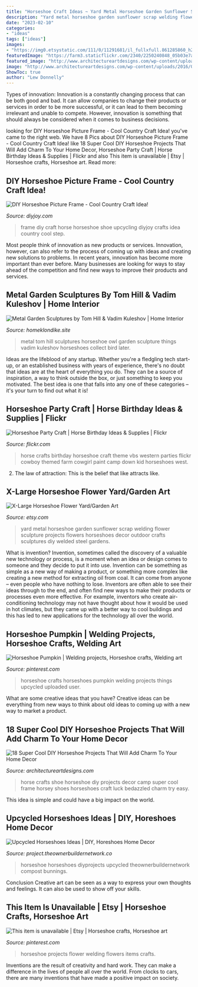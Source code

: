 ```yaml
---
title: "Horseshoe Craft Ideas ~ Yard Metal Horseshoe Garden Sunflower Scrap Welding Flower Sculpture Projects Flowers Horseshoes Decor Outdoor Crafts Sculptures Diy Welded Steel Gardens"
description: "Yard metal horseshoe garden sunflower scrap welding flower sculpture projects flowers horseshoes decor outdoor crafts sculptures diy welded steel gardens"
date: "2023-02-10"
categories:
- "ideas"
tags: ["ideas"]
images:
- "https://img0.etsystatic.com/111/0/11291681/il_fullxfull.861285860_h2yb.jpg"
featuredImage: "https://farm3.staticflickr.com/2340/2250240848_05b03e7a2b_z.jpg"
featured_image: "http://www.architectureartdesigns.com/wp-content/uploads/2016/08/15-12.jpg"
image: "http://www.architectureartdesigns.com/wp-content/uploads/2016/08/15-12.jpg"
ShowToc: true
author: "Lew Donnelly"
---
```



Types of innovation:
Innovation is a constantly changing process that can be both good and bad. It can allow companies to change their products or services in order to be more successful, or it can lead to them becoming irrelevant and unable to compete. However, innovation is something that should always be considered when it comes to business decisions.

	

		
looking for DIY Horseshoe Picture Frame - Cool Country Craft Idea! you've came to the right web. We have 8 Pics about DIY Horseshoe Picture Frame - Cool Country Craft Idea! like 18 Super Cool DIY Horseshoe Projects That Will Add Charm To Your Home Decor, Horseshoe Party Craft | Horse Birthday Ideas &amp; Supplies | Flickr and also This item is unavailable | Etsy | Horseshoe crafts, Horseshoe art. Read more:
		
    
## DIY Horseshoe Picture Frame - Cool Country Craft Idea!

<img loading=lazy src="https://diyjoy.com/wp-content/uploads/2015/06/DIY-Horse-Shoe-Picture-Frame-3.jpg" onerror="this.onerror=null;this.src='https://tse4.mm.bing.net/th?id=OIP.AABjMrlLfRe9ELGaugloLwHaFG&amp;pid=15.1';" alt="DIY Horseshoe Picture Frame - Cool Country Craft Idea!">

_Source: diyjoy.com_

>frame diy craft horse horseshoe shoe upcycling diyjoy crafts idea country cool step. 

	

Most people think of innovation as new products or services. Innovation, however, can also refer to the process of coming up with ideas and creating new solutions to problems. In recent years, innovation has become more important than ever before. Many businesses are looking for ways to stay ahead of the competition and find new ways to improve their products and services.

    
## Metal Garden Sculptures By Tom Hill &amp; Vadim Kuleshov | Home Interior

<img loading=lazy src="http://homeklondike.site/wp-content/uploads/2017/02/23-bird-owl-forgen-metal-garden-sculptures-art-from-horseshoes-by-Tom-Hill-England.jpg" onerror="this.onerror=null;this.src='https://tse2.mm.bing.net/th?id=OIP.6f92v7_xUIX9j8u6bcJGkQHaJ4&amp;pid=15.1';" alt="Metal Garden Sculptures by Tom Hill &amp; Vadim Kuleshov | Home Interior">

_Source: homeklondike.site_

>metal tom hill sculptures horseshoe owl garden sculpture things vadim kuleshov horseshoes collect bird later. 

	

Ideas are the lifeblood of any startup. Whether you're a fledgling tech start-up, or an established business with years of experience, there's no doubt that ideas are at the heart of everything you do. They can be a source of inspiration, a way to think outside the box, or just something to keep you motivated. The best idea is one that falls into any one of these categories – it's your turn to find out what it is!

    
## Horseshoe Party Craft | Horse Birthday Ideas &amp; Supplies | Flickr

<img loading=lazy src="https://farm3.staticflickr.com/2340/2250240848_05b03e7a2b_z.jpg" onerror="this.onerror=null;this.src='https://tse1.mm.bing.net/th?id=OIP.b4VRJU6Qxr2Lr4ley-ttqgHaFj&amp;pid=15.1';" alt="Horseshoe Party Craft | Horse Birthday Ideas &amp; Supplies | Flickr">

_Source: flickr.com_

>horse crafts birthday horseshoe craft theme vbs western parties flickr cowboy themed farm cowgirl paint camp down kid horseshoes west. 

	

2. The law of attraction: This is the belief that like attracts like.

    
## X-Large Horseshoe Flower Yard/Garden Art

<img loading=lazy src="https://img0.etsystatic.com/111/0/11291681/il_fullxfull.861285860_h2yb.jpg" onerror="this.onerror=null;this.src='https://tse4.mm.bing.net/th?id=OIP.weAoUNx6mcgCxSVFVvZ5KAHaMI&amp;pid=15.1';" alt="X-Large Horseshoe Flower Yard/Garden Art">

_Source: etsy.com_

>yard metal horseshoe garden sunflower scrap welding flower sculpture projects flowers horseshoes decor outdoor crafts sculptures diy welded steel gardens. 

	

What is invention?
Invention, sometimes called the discovery of a valuable new technology or process, is a moment when an idea or design comes to someone and they decide to put it into use. Invention can be something as simple as a new way of making a product, or something more complex like creating a new method for extracting oil from coal. It can come from anyone – even people who have nothing to lose. Inventors are often able to see their ideas through to the end, and often find new ways to make their products or processes even more effective. For example, inventors who create air-conditioning technology may not have thought about how it would be used in hot climates, but they came up with a better way to cool buildings and this has led to new applications for the technology all over the world.

    
## Horseshoe Pumpkin | Welding Projects, Horseshoe Crafts, Welding Art

<img loading=lazy src="https://i.pinimg.com/736x/bb/2a/19/bb2a19becac3af992861af8c99336007.jpg" onerror="this.onerror=null;this.src='https://tse2.mm.bing.net/th?id=OIP._pEQzC6YPoBi5V9qLwxyggHaF3&amp;pid=15.1';" alt="Horseshoe Pumpkin | Welding projects, Horseshoe crafts, Welding art">

_Source: pinterest.com_

>horseshoe crafts horseshoes pumpkin welding projects things upcycled uploaded user. 

	

What are some creative ideas that you have?
Creative ideas can be everything from new ways to think about old ideas to coming up with a new way to market a product.

    
## 18 Super Cool DIY Horseshoe Projects That Will Add Charm To Your Home Decor

<img loading=lazy src="http://www.architectureartdesigns.com/wp-content/uploads/2016/08/15-12.jpg" onerror="this.onerror=null;this.src='https://tse1.mm.bing.net/th?id=OIP.MFgBPjfpCZ7uiYVCDf6abwHaNJ&amp;pid=15.1';" alt="18 Super Cool DIY Horseshoe Projects That Will Add Charm To Your Home Decor">

_Source: architectureartdesigns.com_

>horse crafts shoe horseshoe diy projects decor camp super cool frame horsey shoes horseshoes craft luck bedazzled charm try easy. 

	

This idea is simple and could have a big impact on the world.

    
## Upcycled Horseshoes Ideas | DIY, Horeshoes Home Decor

<img loading=lazy src="https://project.theownerbuildernetwork.co/files/2017/03/Horseshoe-Crafts-18.jpg" onerror="this.onerror=null;this.src='https://tse4.mm.bing.net/th?id=OIP.w-qeybndUWcMUBxhheHRyQHaJ3&amp;pid=15.1';" alt="Upcycled Horseshoes Ideas | DIY, Horeshoes Home Decor">

_Source: project.theownerbuildernetwork.co_

>horseshoe horseshoes diyprojects upcycled theownerbuildernetwork compost bunnings. 

	

Conclusion
Creative art can be seen as a way to express your own thoughts and feelings. It can also be used to show off your skills.

    
## This Item Is Unavailable | Etsy | Horseshoe Crafts, Horseshoe Art

<img loading=lazy src="https://i.pinimg.com/originals/f2/eb/b4/f2ebb4b540a25020c1b5c07afc496f2b.jpg" onerror="this.onerror=null;this.src='https://tse1.mm.bing.net/th?id=OIP.mslXnZpQeOHZlycTuQlCNwHaJ4&amp;pid=15.1';" alt="This item is unavailable | Etsy | Horseshoe crafts, Horseshoe art">

_Source: pinterest.com_

>horseshoe projects flower welding flowers items crafts. 

	

Inventions are the result of creativity and hard work. They can make a difference in the lives of people all over the world. From clocks to cars, there are many inventions that have made a positive impact on society.

